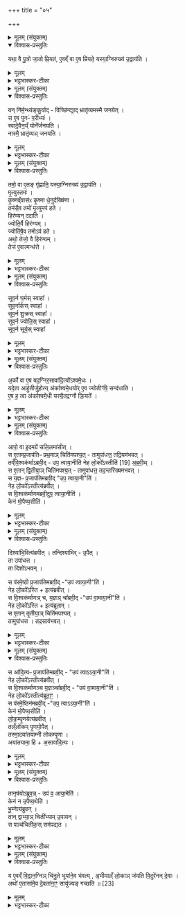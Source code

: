 +++
title = "०५"

+++


<details><summary>मूलम् (संयुक्तम्)</summary>

यथा॒ वै पु॒त्रो जा॒तो म्रि॒यत॑ ए॒वँव्वा ए॒ष म्रि॑यते॒ यस्या॒ग्निरुख्य॑ उ॒द्वाय॑ति॒
</details>

<details open><summary>विश्वास-प्रस्तुतिः</summary>

यथा॒ वै पु॒त्रो जा॒तो म्रि॒यत॑, ए॒वव्ँ वा ए॒ष म्रि॑यते॒ यस्या॒ग्निरुख्य॑ उ॒द्वाय॑ति ।   
</details>

<details><summary>मूलम्</summary>

यथा॒ वै पु॒त्रो जा॒तो म्रि॒यत॑, ए॒वव्ँ वा ए॒ष म्रि॑यते॒ यस्या॒ग्निरुख्य॑ उ॒द्वाय॑ति ।   
</details>

<details><summary>भट्टभास्कर-टीका</summary>

1यथा वै पुत्र इत्यादि ॥ यथा जातः परिनिष्पन्नः पुत्रो महादुःखहेतुर्म्रियते एवं महादुःखहेतुरेष उरव्यो म्रियते गम्यते म्रियमाण इव दुखहेतुत्वाज्जात इत्युच्यते । कस्य दुःखहेतुरित्याह - यस्येति । तस्मात्तदवधानेन रक्ष्य इति । पै ओ वै शोषणे ॥
</details>

<details><summary>मूलम् (संयुक्तम्)</summary>

यन्नि॑र्म॒न्थ्य॑ङ्कु॒र्याद्विच्छि॑न्द्या॒द्भ्रातृ॑व्यमस्मै जनये॒थ्स ए॒व पुनᳶ॑ प॒रीध्य॒स्स्वादे॒वैन॒य्ँयोने᳚र्जनयति॒ नास्मै॒ भ्रातृ॑व्यञ्जनयति॒
</details>

<details open><summary>विश्वास-प्रस्तुतिः</summary>

यन् नि॑र्म॒न्थ्य॑ङ्कु॒र्याद् - विच्छि॑न्द्या॒द् भ्रातृ॑व्यमस्मै जनयेत् ।  
स ए॒व पुनᳶ॑ प॒रीध्यः॑ ।  
स्वादे॒वैन॒य्ँ योने᳚र्जनयति ।  
नास्मै॒ भ्रातृ॑व्यञ् जनयति ।  
</details>

<details><summary>मूलम्</summary>

यन् नि॑र्म॒न्थ्य॑ङ्कु॒र्याद् - विच्छि॑न्द्या॒द् भ्रातृ॑व्यमस्मै जनयेत् ।  
स ए॒व पुनᳶ॑ प॒रीध्यः॑ ।  
स्वादे॒वैन॒य्ँ योने᳚र्जनयति ।  
नास्मै॒ भ्रातृ॑व्यञ् जनयति ।  
</details>

<details><summary>भट्टभास्कर-टीका</summary>

2इदानीं प्रमादादनुगते प्रायश्चित्तमाह - यदि निर्मन्थ्येदग्निं विच्छिन्द्यात् पर्वूमन्यस्य परिग्रहात् भ्रातृव्यं च यजमानस्य जनयेत्, स एव पूर्वोत्पादित उख्यः परीध्यः । किमुक्तं भवति - यथा पूर्वमुत्पदितं तथैवोत्पाद्य परीध्यः प्रवर्ध्य इत्यर्थः । ततश्च स्वादेव योनेः पूर्वस्मात्कारणात् उखाया आहवनीयाच्च एनं जनयति । ततश्च स एवायमिति विद्येत दोषाभावः । भ्रातृव्यं च यजमानस्य न जनयेदिति ॥
</details>

<details><summary>मूलम् (संयुक्तम्)</summary>

तमो॒ वा ए॒तङ्गृ॑ह्णाति॒ यस्या॒ग्निरुख्य॑ उ॒द्वाय॑ति मृ॒त्युस्तम॑ᳵ कृ॒ष्णव्ँवास॑ᳵ कृ॒ष्णा धे॒नुर्दख्षि॑णा॒ तम॑सा [17]  
ए॒व तमो॑ मृ॒त्युमप॑ हते॒ हिर॑ण्यन्ददाति॒ ज्योति॒र्वै हिर॑ण्य॒ञ्ज्योति॑षै॒व तमोऽप॑ ह॒तेऽथो॒ तेजो॒ वै हिर॑ण्य॒न्तेज॑ ए॒वात्मन्ध॑त्ते॒
</details>

<details open><summary>विश्वास-प्रस्तुतिः</summary>

तमो॒ वा ए॒तङ् गृ॑ह्णाति॒ यस्या॒ग्निरुख्य॑ उ॒द्वाय॑ति ।  
मृ॒त्युस्तमः॑ ।  
कृ॒ष्णव्ँवास॑ᳵ कृ॒ष्णा धे॒नुर्दख्षि॑णा ।  
तम॑सै॒व तमो॑ मृ॒त्युमप॑ हते ।  
हिर॑ण्यन् ददाति ।  
ज्योति॒र्वै हिर॑ण्यम् ।  
ज्योति॑षै॒व तमोऽप॑ हते ।  
अथो॒ तेजो॒ वै हिर॑ण्यम् ।  
तेज॑ ए॒वात्मन्ध॑त्ते ।  
</details>

<details><summary>मूलम्</summary>

तमो॒ वा ए॒तङ् गृ॑ह्णाति॒ यस्या॒ग्निरुख्य॑ उ॒द्वाय॑ति ।  
मृ॒त्युस्तमः॑ ।  
कृ॒ष्णव्ँवास॑ᳵ कृ॒ष्णा धे॒नुर्दख्षि॑णा ।  
तम॑सै॒व तमो॑ मृ॒त्युमप॑ हते ।  
हिर॑ण्यन् ददाति ।  
ज्योति॒र्वै हिर॑ण्यम् ।  
ज्योति॑षै॒व तमोऽप॑ हते ।  
अथो॒ तेजो॒ वै हिर॑ण्यम् ।  
तेज॑ ए॒वात्मन्ध॑त्ते ।  
</details>

<details><summary>भट्टभास्कर-टीका</summary>

3तमो वा इत्यादि ॥ गतम् । एतमिति । नीयमानम् । तमसैवेति । कृष्णधेनुदानव्याजेन मृत्युमेवापहन्तीति । ज्योतिषैवेति । तद्विपक्षेण हिरण्येन ज्योतिषा तमोनिवारणं करोति । अथो अपि च तेजोरूपहिरण्यप्रदानेन तेजस्वित्वमात्मनः करोति नित्यम् ॥
</details>

<details><summary>मूलम् (संयुक्तम्)</summary>

सुव॒र्न घ॒र्मस्स्वाहा॒ सुव॒र्नार्कस्स्वाहा॒ सुव॒र्न शु॒क्रस्स्वाहा॒ सुव॒र्न ज्योति॒स्स्वाहा॒ सुव॒र्न सूर्य॒स्स्वाहा...
</details>

<details open><summary>विश्वास-प्रस्तुतिः</summary>

सुव॒र्न घ॒र्मस् स्वाहा᳚ ।  
सुव॒र्नार्कस् स्वाहा᳚ ।  
सुव॒र्न शु॒क्रस् स्वाहा᳚ ।  
सुव॒र्न ज्योति॒स् स्वाहा᳚ ।  
सुव॒र्न सूर्य॒स् स्वाहा᳚
</details>

<details><summary>मूलम्</summary>

सुव॒र्न घ॒र्मस् स्वाहा᳚ ।  
सुव॒र्नार्कस् स्वाहा᳚ ।  
सुव॒र्न शु॒क्रस् स्वाहा᳚ ।  
सुव॒र्न ज्योति॒स् स्वाहा᳚ ।  
सुव॒र्न सूर्य॒स् स्वाहा᳚
</details>

<details><summary>भट्टभास्कर-टीका</summary>

4स्रुवाहुतीरभिजुहोति उद्वातप्रायश्चित्तार्थं च - सुवर्नेत्याद्याः पञ्च ॥ सुवरादित्यः स इवायं घर्मः दीप्तिशीलोग्निः तस्मै स्वाहुतमिदमस्तु । उपमार्थीयो नकारः । प्रातिशाख्ये 'कृधिसुवः .... पूर्वः' इति नियमाण्णत्वाभावः । एवमुत्तरे द्रष्टव्याः । अर्कः अर्चनीयः । शुक्रः निर्मलः । ज्योतिः तेजोरूपः सूर्यः सावकः प्रेरको वा । 'राजसूयसूर्य' इत्यत्र निपात्यते ॥
</details>

<details><summary>मूलम् (संयुक्तम्)</summary>

अ॒र्को वा ए॒ष यद॒ग्निर॒सावा॑दि॒त्यः [18]  
अ॒श्व॒मे॒धो यदे॒ता आहु॑तीर्जु॒होत्य॑र्काश्वमे॒धयो॑रे॒व ज्योतीꣳ॑षि॒ सन्द॑धात्ये॒ष ह॒ त्वा अ॑र्काश्वमे॒धी यस्यै॒तद॒ग्नौ क्रि॒यत॒
</details>

<details open><summary>विश्वास-प्रस्तुतिः</summary>

अ॒र्को वा ए॒ष यद॒ग्निर॒सावा॑दि॒त्यो᳚ऽश्वमे॒धः ।  
यदे॒ता आहु॑तीर्जु॒होत्य् अ॑र्काश्वमे॒धयो॑र् ए॒व ज्योतीꣳ॑षि॒ सन्द॑धाति ।  
ए॒ष ह॒ त्वा अ॑र्काश्वमे॒धी यस्यै॒तद॒ग्नौ क्रि॒यते᳚ ।  
</details>

<details><summary>मूलम्</summary>

अ॒र्को वा ए॒ष यद॒ग्निर॒सावा॑दि॒त्यो᳚ऽश्वमे॒धः ।  
यदे॒ता आहु॑तीर्जु॒होत्य् अ॑र्काश्वमे॒धयो॑र् ए॒व ज्योतीꣳ॑षि॒ सन्द॑धाति ।  
ए॒ष ह॒ त्वा अ॑र्काश्वमे॒धी यस्यै॒तद॒ग्नौ क्रि॒यते᳚ ।  
</details>

<details><summary>भट्टभास्कर-टीका</summary>

5अत्रैव ब्राह्मणम् - अर्को वा इत्यादि ॥ यावेतावेतेषु जन्तुषूपमानोपमेयभूतावग्न्यादित्यौ निर्दिष्टौ तावर्काश्वमेधौ । प्रशस्तशब्दाभिधानं प्राशस्त्यार्थम् । तस्मादाभिराहुतिभिः सर्वाणि ज्योतींषि अर्काश्वमेधयोरग्न्यादित्ययोः लोकस्थित्यर्थं संदधाति । एष इत्यादि । एष वाऽर्काश्वमेधी यस्यैतत् कर्म क्रियत इति पृथक् सोमविधानार्थं पुनर्वचनम् ॥
</details>

<details><summary>मूलम् (संयुक्तम्)</summary>

आपो॒ वा इ॒दमग्रे॑ सलि॒लमा॑सी॒थ्स ए॒ताम्प्र॒जाप॑तिᳶ प्रथ॒माञ्चिति॑मपश्य॒त्तामुपा॑धत्त॒ तदि॒यम॑भव॒त्तव्ँवि॒श्वक॑र्माब्रवी॒दुप॒ त्वाया॒नीति॒ नेह लो॒को᳚ऽस्तीति॑ [19]  
अ॒ब्र॒वी॒थ्स ए॒तान्द्वि॒तीया॒ञ्चिति॑मपश्य॒त्तामुपा॑धत्त॒ तद॒न्तरि॑ख्षमभव॒थ्स य॒ज्ञᳶ प्र॒जाप॑तिमब्रवी॒दुप॒ त्वाया॒नीति॒ नेह लो॒को᳚ऽस्तीत्य॑ब्रवी॒थ्स वि॒श्वक॑र्माणमब्रवी॒दुप॒ त्वाया॒नीति॒ केन॑ मो॒पैष्य॒सीति॒
</details>

<details open><summary>विश्वास-प्रस्तुतिः</summary>

आपो॒ वा इ॒दमग्रे॑ सलि॒लमा॑सीत् ।  
स ए॒ताम्प्र॒जाप॑तिᳶ प्रथ॒माञ् चिति॑मपश्य॒त् - तामुपा॑धत्त॒ तदि॒यम॑भवत् ।  
तव्ँवि॒श्वक॑र्माऽब्रवी॒द् - उप॒ त्वाया॒नीति॑
नेह लो॒को᳚ऽस्तीति॑ [19] अ॒ब्र॒वी॒थ् ।  
स ए॒तान् द्वि॒तीया॒ञ् चिति॑मपश्य॒त् - तामुपा॑धत्त॒ तद॒न्तरि॑ख्षमभवत् ।  
स य॒ज्ञᳶ प्र॒जाप॑तिमब्रवी॒द् "उप॒ त्वाया॒नी"ति॑ ।  
नेह लो॒को᳚ऽस्तीत्य॑ब्रवीत् ।  
स वि॒श्वक॑र्माणमब्रवी॒दुप॒ त्वाया॒नीति॑ ।  
केन॑ मो॒पैष्य॒सीति॑ ।  
</details>

<details><summary>मूलम्</summary>

आपो॒ वा इ॒दमग्रे॑ सलि॒लमा॑सीत् ।  
स ए॒ताम्प्र॒जाप॑तिᳶ प्रथ॒माञ् चिति॑मपश्य॒त् - तामुपा॑धत्त॒ तदि॒यम॑भवत् ।  
तव्ँवि॒श्वक॑र्माऽब्रवी॒द् - उप॒ त्वाया॒नीति॑
नेह लो॒को᳚ऽस्तीति॑ [19] अ॒ब्र॒वी॒थ् ।  
स ए॒तान् द्वि॒तीया॒ञ् चिति॑मपश्य॒त् - तामुपा॑धत्त॒ तद॒न्तरि॑ख्षमभवत् ।  
स य॒ज्ञᳶ प्र॒जाप॑तिमब्रवी॒द् "उप॒ त्वाया॒नी"ति॑ ।  
नेह लो॒को᳚ऽस्तीत्य॑ब्रवीत् ।  
स वि॒श्वक॑र्माणमब्रवी॒दुप॒ त्वाया॒नीति॑ ।  
केन॑ मो॒पैष्य॒सीति॑ ।  
</details>

<details><summary>भट्टभास्कर-टीका</summary>

6आपो वा इत्यादि ॥ व्याख्यातम् । इतःप्रभृति पञ्चचितिवाक्यशेष आन्तादनुवाकस्य । स एतामित्यादि । गतम् । इयमिति । पृथिवी तं प्रजापतिं पृथिव्यां सुखमासीनं विश्वकर्मा (प्रीतिमे) अब्रवीत् - उप त्वाऽऽयानि त्वामुपगच्छामि इतः सलिलात् तव समीपं पृथिवीभूतमाश्रयानीति । धातूपसर्गयोरेकादेश उदात्तः । अथ प्रजापतिः विश्वकर्माणमब्रवीत् - तव लोके इह स्थानं इह मत्समीपे नास्तीति अन्तरिक्षस्य अभावात्ततस्स विश्वकर्मा स्वमहिम्ना एतां द्वितीयां चितिमपश्यत्, उपाधत्त च ताम् । तदन्तरिक्षमभवत् । स तत्र सुखमास्त । अथ यज्ञः प्रजापतिमब्रवीत् - उप त्वाऽऽयानीति । अथ प्रजापतिस्तमब्रवीत् - नेह लोकस्तवास्तीति दिशामभावात्; त्वं हि दिगधीनात्मलाभ इति । अथ प्रजापतिं मुक्त्वा यज्ञो विश्वकर्माणमब्रवीत् - उपत्वाऽऽयानीति । अथ विश्वकर्मा यज्ञमब्रवीत् - केन सह मामुपैष्यसि मामुपगमिष्यसीति । धातूपसर्गयोः 'एत्येधत्यूठ्सु' इति वृद्धिः एकादेश उदात्तः, तस्यान्तादिवद्भावेन आङ्ग्रहणेन ग्रहणात् 'ओमाङोश्च' इति पररूपत्वं प्राप्तं न व्यत्ययेन क्रियते । क्रियतां वा पररूपत्वं न कश्चिदूपभेदः, अन्तवद्भावेन वा एतिग्रहणेन ग्रहणात् 'एत्येधत्यूठ्सु' इति पुनरपि वृद्धिः प्रवर्तते ॥
</details>

<details><summary>मूलम् (संयुक्तम्)</summary>

दिश्या॑भि॒रित्य॑ब्रवी॒त्तन्दिश्या॑भिरु॒पैत्ता उपा॑धत्त॒ ता दिशः॑ [20]  
अ॒भ॒व॒न्थ्स प॑रमे॒ष्ठी प्र॒जाप॑तिमब्रवी॒दुप॒ त्वाया॒नीति॒ नेह लो॒को᳚ऽस्तीत्य॑ब्रवी॒थ्स वि॒श्वक॑र्माणञ्च य॒ज्ञञ्चा᳚ब्रवी॒दुप॑ वा॒माया॒नीति॒ नेह लो॒को᳚ऽस्तीत्य॑ब्रूता॒ꣳ॒ स ए॒तान्तृ॒तीया॒ञ्चिति॑मपश्य॒त्तामुपा॑धत्त॒ तद॒साव॑भव॒थ्...
</details>

<details open><summary>विश्वास-प्रस्तुतिः</summary>

दिश्या॑भि॒रित्य॑ब्रवीत् ।
तन्दिश्या॑भिर् - उ॒पैत् ।  
ता उपा॑धत्त ।  
ता दिशो॑ऽभवन् ।  

स प॑रमे॒ष्ठी प्र॒जाप॑तिमब्रवी॒द् -"उप॑ त्वाया॒नी"ति॑ ।  
नेह लो॒को᳚ऽस्ति + इत्य॑ब्रवीत् ।  
स वि॒श्वक॑र्माणञ् च, य॒ज्ञञ् चा᳚ब्रवी॒द् -"उप॑ वा॒माया॒नी"ति॑ ।  
नेह लो॒को᳚ऽस्ति + इत्य॑ब्रूताम् ।  
स ए॒तान् तृ॒तीया॒ञ् चिति॑मपश्यत् ।  
तामुपा॑धत्त । तद॒साव॑भवत् ।  
</details>

<details><summary>मूलम्</summary>

दिश्या॑भि॒रित्य॑ब्रवीत् ।
तन्दिश्या॑भिर् - उ॒पैत् ।  
ता उपा॑धत्त ।  
ता दिशो॑ऽभवन् ।  

स प॑रमे॒ष्ठी प्र॒जाप॑तिमब्रवी॒द् -"उप॑ त्वाया॒नी"ति॑ ।  
नेह लो॒को᳚ऽस्ति + इत्य॑ब्रवीत् ।  
स वि॒श्वक॑र्माणञ् च, य॒ज्ञञ् चा᳚ब्रवी॒द् -"उप॑ वा॒माया॒नी"ति॑ ।  
नेह लो॒को᳚ऽस्ति + इत्य॑ब्रूताम् ।  
स ए॒तान् तृ॒तीया॒ञ् चिति॑मपश्यत् ।  
तामुपा॑धत्त । तद॒साव॑भवत् ।  
</details>

<details><summary>भट्टभास्कर-टीका</summary>

7अथ यज्ञो विश्वकर्माणमब्रवीत् - दिश्याभिरिष्टकाभिः सह त्वामुपेष्यामीति ॥ दिक्शब्दवता मन्त्रेणोपधेया इष्टका दिश्याः 'राज्ञ्यसि प्राची दिक्' इत्याद्याः । 'तद्वानासाम्' इति यत् । अथ तदनुज्ञातः यज्ञो दिश्याभिः सहोपैत् उपागच्छत् । वृद्धित्रयाद्यः एकादेश उदात्तः, पूर्ववत्प्रथमस्य गतेरनुदात्तत्वम् । अथ ता उपाधत्त यज्ञस्ता दिशोऽभवन् । ततो दिश्याभिर्यज्ञः सुखमासत । अथ परमेष्ठी ब्रह्मा प्रजापतिं विश्वात्मानमब्रवीत् - उप त्वाऽऽयानोति । नेहेत्यब्रवीत् प्रजापतिः ऊर्ध्वलोकाभावात् । अथ परमेष्ठी विश्वकर्माणं यज्ञं चाब्रवीत् उप वामाऽऽयानीति युवामुपगच्छामीति । नेहेत्यब्रूतां तौ । स तृतीयां चितिं दृष्ट्वा उपाधत्त । स द्यौरभवत् ॥
</details>

<details><summary>मूलम् (संयुक्तम्)</summary>

स आ॑दि॒त्यᳶ प्र॒जाप॑तिमब्रवी॒दुप॑ त्वा [21]  
आ॒या॒नीति॒ नेह लो॒को᳚ऽस्तीत्य॑ब्रवी॒थ्स वि॒श्वक॑र्माणञ्च य॒ज्ञञ्चा᳚ब्रवी॒दुप॑ वा॒माया॒नीति॒ नेह लो॒को᳚ऽस्तीत्य॑ब्रूता॒ꣳ॒ स प॑रमे॒ष्ठिन॑मब्रवी॒दुप॒ त्वाया॒नीति॒ केन॑ मो॒पैष्य॒सीति॑ लोकम्पृ॒णयेत्य॑ब्रवी॒त्तँल्लो॑कम्पृ॒णयो॒पैत्तस्मा॒दया॑तयाम्नी लोकम्पृ॒णाऽया॑तयामा॒ ह्य॑सौ [22]  
आ॒दि॒त्यस्...
</details>

<details open><summary>विश्वास-प्रस्तुतिः</summary>

स आ॑दि॒त्यᳶ प्र॒जाप॑तिमब्रवी॒द् - "उप॑ त्वाऽऽया॒नी"ति॑ ।  
नेह लो॒को᳚ऽस्तीत्य॑ब्रवीत् ।  
स वि॒श्वक॑र्माणञ्च य॒ज्ञञ्चा᳚ब्रवी॒द् - "उप॑ वा॒माया॒नी"ति॑ ।  
नेह लो॒को᳚ऽस्तीत्य॑ब्रूता॒ꣳ॒ ।  
स प॑रमे॒ष्ठिन॑मब्रवी॒द् -"उप॒ त्वाऽऽया॒नी"ति॑ ।  
केन॑ मो॒पैष्य॒सीति॑ ।  
लो॒क॒म्पृ॒णयेत्य॑ब्रवीत् ।  
तल्ँलो॑कम् पृ॒णयो॒पैत् ।  
तस्मा॒दया॑तयाम्नी लोकम्पृ॒णा ।  
अया॑तयामा॒ हि + अ॒सावा॑दि॒त्यः ।  
</details>

<details><summary>मूलम्</summary>

स आ॑दि॒त्यᳶ प्र॒जाप॑तिमब्रवी॒द् - "उप॑ त्वाऽऽया॒नी"ति॑ ।  
नेह लो॒को᳚ऽस्तीत्य॑ब्रवीत् ।  
स वि॒श्वक॑र्माणञ्च य॒ज्ञञ्चा᳚ब्रवी॒द् - "उप॑ वा॒माया॒नी"ति॑ ।  
नेह लो॒को᳚ऽस्तीत्य॑ब्रूता॒ꣳ॒ ।  
स प॑रमे॒ष्ठिन॑मब्रवी॒द् -"उप॒ त्वाऽऽया॒नी"ति॑ ।  
केन॑ मो॒पैष्य॒सीति॑ ।  
लो॒क॒म्पृ॒णयेत्य॑ब्रवीत् ।  
तल्ँलो॑कम् पृ॒णयो॒पैत् ।  
तस्मा॒दया॑तयाम्नी लोकम्पृ॒णा ।  
अया॑तयामा॒ हि + अ॒सावा॑दि॒त्यः ।  
</details>

<details><summary>भट्टभास्कर-टीका</summary>

8अथादित्यः प्रजापतिमब्रवीत् - उप त्वाऽऽयानीति ॥ नेहेति सोब्रवीत् । स आदित्यः प्रजापतिं मुक्त्वा यज्ञं च विश्वकर्माणं चाब्रवीत् उप वामाऽयानीति । नेहेति तावप्यब्रूताम् । अथ परमेष्ठिनमब्रवीत् - उप त्वाऽयानीति । अथ परमेष्ठी केन मोपैष्यसीत्यादित्यमब्रवीत् । अथ लोकंपृणयेति सोब्रवीत् । उपैत् लोकंपृणया । तस्मादादित्येनानीतत्वात् अयातयाम्नी पुनःपुनरुपधीयमानाऽपि कदाचिदप्यशक्तिं न प्रतिपद्यते, यथा पुनःपुनरुद्यन्नप्यादित्यः ॥
</details>

<details><summary>मूलम् (संयुक्तम्)</summary>

तानृष॑योऽब्रुव॒न्नुप॑ व॒ आया॒मेति॒ केन॑ न उ॒पैष्य॒थेति॑ भू॒म्नेत्य॑ब्रुव॒न्तान्द्वाभ्या॒ञ्चिती᳚भ्यामु॒पाय॒न्थ्स पञ्च॑चितीक॒स्सम॑पद्यत॒
</details>

<details open><summary>विश्वास-प्रस्तुतिः</summary>

तानृष॑योऽब्रुव॒न्न् - उप॑ व॒ आया॒मेति॑ ।  
केन॑ न उ॒पैष्य॒थेति॑ ।  
भू॒म्नेत्य॑ब्रुवन् ।  
तान् द्वाभ्या॒ञ् चिती᳚भ्याम् उ॒पायन् ।  
स पञ्च॑चितीक॒स् सम॑पद्यत ।  
</details>

<details><summary>मूलम्</summary>

तानृष॑योऽब्रुव॒न्न् - उप॑ व॒ आया॒मेति॑ ।  
केन॑ न उ॒पैष्य॒थेति॑ ।  
भू॒म्नेत्य॑ब्रुवन् ।  
तान् द्वाभ्या॒ञ् चिती᳚भ्याम् उ॒पायन् ।  
स पञ्च॑चितीक॒स् सम॑पद्यत ।  
</details>

<details><summary>भट्टभास्कर-टीका</summary>

9अयातयाम्नीति ॥ 'अन उपधालोपिनः' इति ङीप् । तानित्यादि । तान् प्रजापतिविश्वकर्मयज्ञपरमेष्ठ्यादित्यान् ऋषयोऽब्रुवन् उप व आऽयामेति । केन नोस्मानुरैष्यथेति प्रजापत्यादयोऽब्रुवन् । भूम्नेत्यब्रुवन् ऋषयः । बहुत्वं भूमा वृद्धिः । 'बहोर्लोपो भू च बहोः' । ततस्ते द्वाभ्यां चितीभ्यामुपायन् प्रजापत्यादीन् सोयमग्निरेवं पञ्चचितीकस्सम्पद्यते । 'चितेः कपि' इति दीर्घः ॥
</details>

<details><summary>मूलम् (संयुक्तम्)</summary>

य ए॒वव्ँवि॒द्वान॒ग्निञ्चि॑नु॒ते भूया॑ने॒व भ॑वत्य॒भीमाल्ँलो॒काञ्ज॑यति वि॒दुरे॑नन्दे॒वा अथो॑ ए॒तासा॑मे॒व दे॒वता॑ना॒ꣳ॒ सायु॑ज्यङ्गच्छति ॥ [23]  
</details>

<details open><summary>विश्वास-प्रस्तुतिः</summary>

य ए॒वव्ँ वि॒द्वान॒ग्निञ् चि॑नु॒ते भूया॑ने॒व भ॑वत्य् , अ॒भीमाल्ँ लो॒काञ् ज॑यति वि॒दुरे॑नन् दे॒वाः ।  
अथो॑ ए॒तासा॑मे॒व दे॒वता॑ना॒ꣳ॒ सायु॑ज्यङ् गच्छति ॥ [23]  
</details>

<details><summary>मूलम्</summary>

य ए॒वव्ँ वि॒द्वान॒ग्निञ् चि॑नु॒ते भूया॑ने॒व भ॑वत्य् , अ॒भीमाल्ँ लो॒काञ् ज॑यति वि॒दुरे॑नन् दे॒वाः ।  
अथो॑ ए॒तासा॑मे॒व दे॒वता॑ना॒ꣳ॒ सायु॑ज्यङ् गच्छति ॥ [23]  
</details>

<details><summary>भट्टभास्कर-टीका</summary>

10य एवमित्यादि ॥ विदुषस्स्तुतिः । भूयान् ऋद्धियुक्तः । एतासां प्रजापत्यादीनां सायुज्यं समानयोगत्वं गच्छति ॥

इति पञ्चमे सप्तमे पञ्चमः ॥  
</details>
